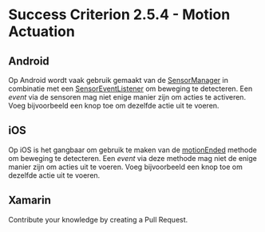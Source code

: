 # Success Criterion 2.5.4 - Motion Actuation

## Android

Op Android wordt vaak gebruik gemaakt van de [SensorManager](https://developer.android.com/reference/android/hardware/SensorManager) in combinatie met een [SensorEventListener](https://developer.android.com/reference/android/hardware/SensorEventListener) om beweging te detecteren. Een _event_ via de sensoren mag niet enige manier zijn om acties te activeren. Voeg bijvoorbeeld een knop toe om dezelfde actie uit te voeren.

## iOS

Op iOS is het gangbaar om gebruik te maken van de [motionEnded](https://developer.apple.com/documentation/uikit/uiresponder/1621090-motionended) methode om beweging te detecteren. Een _event_ via deze methode mag niet de enige manier zijn om acties uit te voeren. Voeg bijvoorbeeld een knop toe om dezelfde actie uit te voeren.

## Xamarin

Contribute your knowledge by creating a Pull Request.
